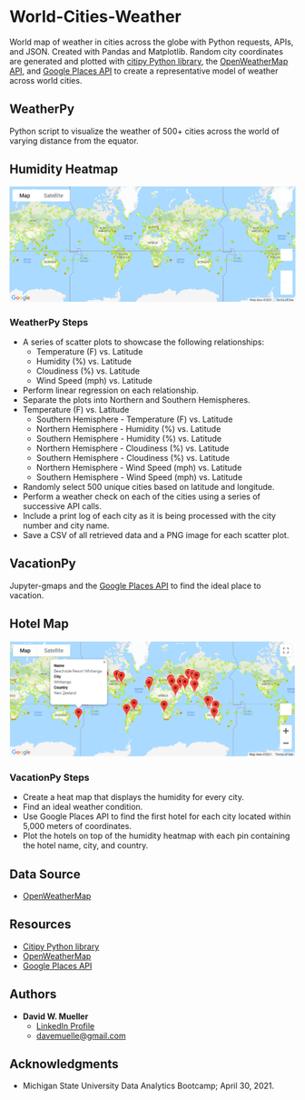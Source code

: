 # World-Cities-Weather

World map of weather in cities across the globe with Python requests, APIs, and JSON. Created with Pandas and Matplotlib. Random city coordinates are generated and plotted with [citipy Python library](https://pypi.org/project/citipy/), the [OpenWeatherMap API](https://openweathermap.org/api), and [Google Places API](https://developers.google.com/maps/documentation/places/web-service/overview) to create a representative model of weather across world cities.

## WeatherPy

Python script to visualize the weather of 500+ cities across the world of varying distance from the equator.

## Humidity Heatmap

![humidity_heatmap](Images/humidity_heatmap.png)

### WeatherPy Steps

- A series of scatter plots to showcase the following relationships:
  - Temperature (F) vs. Latitude
  - Humidity (%) vs. Latitude
  - Cloudiness (%) vs. Latitude
  - Wind Speed (mph) vs. Latitude
- Perform linear regression on each relationship.
- Separate the plots into Northern and Southern Hemispheres.
- Temperature (F) vs. Latitude
  - Southern Hemisphere - Temperature (F) vs. Latitude
  - Northern Hemisphere - Humidity (%) vs. Latitude
  - Southern Hemisphere - Humidity (%) vs. Latitude
  - Northern Hemisphere - Cloudiness (%) vs. Latitude
  - Southern Hemisphere - Cloudiness (%) vs. Latitude
  - Northern Hemisphere - Wind Speed (mph) vs. Latitude
  - Southern Hemisphere - Wind Speed (mph) vs. Latitude
- Randomly select 500 unique cities based on latitude and longitude.
- Perform a weather check on each of the cities using a series of successive API calls.
- Include a print log of each city as it is being processed with the city number and city name.
- Save a CSV of all retrieved data and a PNG image for each scatter plot.

## VacationPy

Jupyter-gmaps and the [Google Places API](https://developers.google.com/maps/documentation/places/web-service/overview) to find the ideal place to vacation.

## Hotel Map

![hotel_map](Images/hotel_map.png)

### VacationPy Steps

- Create a heat map that displays the humidity for every city.
- Find an ideal weather condition.
- Use Google Places API to find the first hotel for each city located within 5,000 meters of coordinates.
- Plot the hotels on top of the humidity heatmap with each pin containing the hotel name, city, and country.

## Data Source

- [OpenWeatherMap](https://openweathermap.org/)

## Resources

- [Citipy Python library](https://pypi.org/project/citipy/)
- [OpenWeatherMap](https://openweathermap.org/api)
- [Google Places API](https://developers.google.com/maps/documentation/places/web-service/overview)

## Authors

- **David W. Mueller**
  - [LinkedIn Profile](https://www.linkedin.com/in/davidwaltermueller/)
  - davemuelle@gmail.com

## Acknowledgments

- Michigan State University Data Analytics Bootcamp; April 30, 2021.
